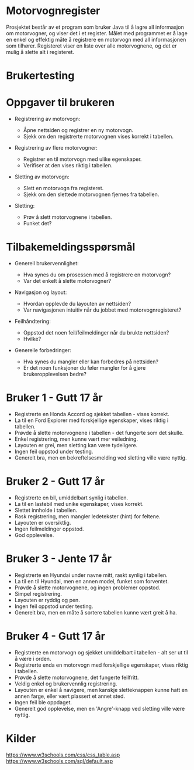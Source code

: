 # Motorvognregister
Prosjektet består av et program som bruker Java til å lagre all informasjon om motorvogner, og viser det i et register.
Målet med programmet er å lage en enkel og effektig måte å registrere en motorvogn med all informasjonen som tilhører.
Registeret viser en liste over alle motorvognene, og det er mulig å slette alt i registeret.

# Brukertesting
# Oppgaver til brukeren
- Registrering av motorvogn:
  - Åpne nettsiden og registrer en ny motorvogn.
  - Sjekk om den registrerte motorvognen vises korrekt i tabellen.
  
- Registrering av flere motorvogner:
  - Registrer en til motorvogn med ulike egenskaper.
  - Verifiser at den vises riktig i tabellen.
  
- Sletting av motorvogn:
  - Slett en motorvogn fra registeret.
  - Sjekk om den slettede motorvognen fjernes fra tabellen.

- Sletting:
  - Prøv å slett motorvognene i tabellen.
  - Funket det?

# Tilbakemeldingsspørsmål

- Generell brukervennlighet:
  - Hva synes du om prosessen med å registrere en motorvogn?
  - Var det enkelt å slette motorvogner?
  
- Navigasjon og layout:
  - Hvordan opplevde du layouten av nettsiden?
  - Var navigasjonen intuitiv når du jobbet med motorvognregisteret?
    
- Feilhåndtering:
  - Oppstod det noen feil/feilmeldinger når du brukte nettsiden?
  - Hvilke?

- Generelle forbedringer:
  - Hva synes du mangler eller kan forbedres på nettsiden?
  - Er det noen funksjoner du føler mangler for å gjøre brukeropplevelsen bedre?

# Bruker 1 - Gutt 17 år
- Registrerte en Honda Accord og sjekket tabellen - vises korrekt.
- La til en Ford Explorer med forskjellige egenskaper, vises riktig i tabellen.
- Prøvde å slette motorvognene i tabellen - det fungerte som det skulle.
- Enkel registrering, men kunne vært mer veiledning.
- Layouten er grei, men sletting kan være tydeligere.
- Ingen feil oppstod under testing.
- Generelt bra, men en bekreftelsesmelding ved sletting ville være nyttig.

# Bruker 2 - Gutt 17 år
- Registrerte en bil, umiddelbart synlig i tabellen.
- La til en lastebil med unike egenskaper, vises korrekt.
- Slettet innholde i tabellen.
- Rask registrering, men mangler ledetekster (hint) for feltene.
- Layouten er oversiktlig.
- Ingen feilmeldinger oppstod.
- God opplevelse.

# Bruker 3 - Jente 17 år
- Registrerte en Hyundai under navne mitt, raskt synlig i tabellen.
- La til en til Hyundai, men en annen model, funket som forventet.
- Prøvde å slette motorvognene, og ingen problemer oppstod.
- Simpel registrering.
- Layouten er ryddig og pen.
- Ingen feil oppstod under testing.
- Generelt bra, men en måte å sortere tabellen kunne vært greit å ha.

# Bruker 4 - Gutt 17 år
- Registrerte en motorvogn og sjekket umiddelbart i tabellen - alt ser ut til å være i orden.
- Registrerte enda en motorvogn med forskjellige egenskaper, vises riktig i tabellen.
- Prøvde å slette motorvognene, det fungerte feilfritt.
- Veldig enkel og brukervennlig registrering.
- Layouten er enkel å navigere, men kanskje sletteknappen kunne hatt en annen farge, eller vært plassert et annet sted.
- Ingen feil ble oppdaget.
- Generelt god opplevelse, men en 'Angre'-knapp ved sletting ville være nyttig.


# Kilder
https://www.w3schools.com/css/css_table.asp
https://www.w3schools.com/sql/default.asp
